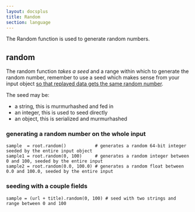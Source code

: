 ```yaml
---
layout: docsplus
title: Random
section: language
---
```


The Random function is used to generate random numbers.


## random

The random function *takes a seed* and a range within which to generate the random number, remember to use a seed which makes sense from your input object [so that replayed data gets the same random number](../user-guide/philosophy.html#determinism).

The seed may be:
* a string, this is murmurhashed and fed in
* an integer, this is used to seed directly
* an object, this is serialized and murmurhashed

### generating a random number on the whole input
```
sample  = root.random()           # generates a random 64-bit integer seeded by the entire input object
sample1 = root.random(0, 100)     # generates a random integer between 0 and 100, seeded by the entire input
sample2 = root.random(0.0, 100.0) # generates a random float between 0.0 and 100.0, seeded by the entire input
```

### seeding with a couple fields
```
sample = (url + title).random(0, 100) # seed with two strings and range between 0 and 100
```
